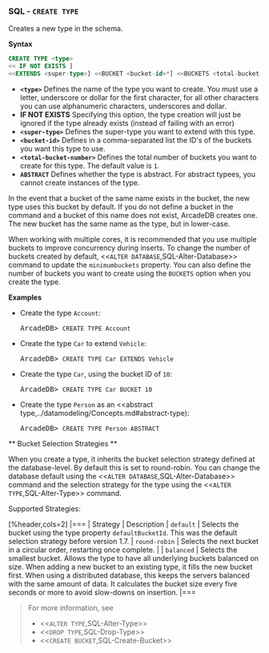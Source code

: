 
### SQL - `CREATE TYPE`

Creates a new type in the schema.

**Syntax**

```sql
CREATE TYPE <type> 
<< IF NOT EXISTS ]
<<EXTENDS <super-type>] <<BUCKET <bucket-id>*] <<BUCKETS <total-bucket-number>] <<ABSTRACT]
```

- **`<type>`** Defines the name of the type you want to create.  You must use a letter, underscore or dollar for the first character, for all other characters you can use alphanumeric characters, underscores and dollar.
- **IF NOT EXISTS** Specifying this option, the type creation will just be ignored if the type already exists (instead of failing with an error)
- **`<super-type>`** Defines the super-type you want to extend with this type.
- **`<bucket-id>`**  Defines in a comma-separated list the ID's of the buckets you want this type to use.
- **`<total-bucket-number>`** Defines the total number of buckets you want to create for this type.  The default value is `1`.
- **`ABSTRACT`** Defines whether the type is abstract.  For abstract typees, you cannot create instances of the type.


In the event that a bucket of the same name exists in the bucket, the new type uses this bucket by default.  If you do not define a bucket in the command and a bucket of this name does not exist, ArcadeDB creates one.  The new bucket has the same name as the type, but in lower-case.

When working with multiple cores, it is recommended that you use multiple buckets to improve concurrency during inserts.  To change the number of buckets created by default, <<`ALTER DATABASE`,SQL-Alter-Database>> command to update the `minimumbuckets` property.  You can also define the number of buckets you want to create using the `BUCKETS` option when you create the type.


**Examples**

- Create the type `Account`:

  <pre>
  ArcadeDB> <code type="lang-sql userinput">CREATE TYPE Account</code>
  </pre>

- Create the type `Car` to extend `Vehicle`:

  <pre>
  ArcadeDB> <code type="lang-sql userinput">CREATE TYPE Car EXTENDS Vehicle</code>
  </pre>

- Create the type `Car`, using the bucket ID of `10`:

  <pre>
  ArcadeDB> <code type="lang-sql userinput">CREATE TYPE Car BUCKET 10</code>
  </pre>

- Create the type `Person` as an <<abstract type,../datamodeling/Concepts.md#abstract-type):

  <pre>
  ArcadeDB> <code type="lang-sql userinput">CREATE TYPE Person ABSTRACT</code>
  </pre>


** Bucket Selection Strategies **

When you create a type, it inherits the bucket selection strategy defined at the database-level.  By default this is set to round-robin.  You can change the database default using the <<`ALTER DATABASE`,SQL-Alter-Database>> command and the selection strategy for the type using the <<`ALTER TYPE`,SQL-Alter-Type>> command.

Supported Strategies:

[%header,cols=2]
|===
| Strategy | Description 
| `default` | Selects the bucket using the type property `defaultBucketId`.  This was the default selection strategy before version 1.7.
| `round-robin` | Selects the next bucket in a circular order, restarting once complete. |
| `balanced` | Selects the smallest bucket.  Allows the type to have all underlying buckets balanced on size.  When adding a new bucket to an existing type, it fills the new bucket first.  When using a distributed database, this keeps the servers balanced with the same amount of data.  It calculates the bucket size every five seconds or more to avoid slow-downs on insertion.
|===

>For more information, see
>
>- <<`ALTER TYPE`,SQL-Alter-Type>>
>- <<`DROP TYPE`,SQL-Drop-Type>>
>- <<`CREATE BUCKET`,SQL-Create-Bucket>>

